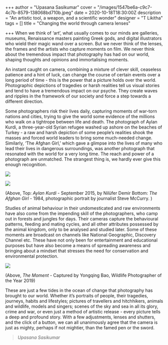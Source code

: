 +++
author = "Upasana Sasikumar"
cover = "/images/1547be6a-c9c7-4c7b-8579-138068bd710b.jpeg"
date = 2020-10-18T18:30:00Z
description = "An artistic tool, a weapon, and a scientific wonder"
designer = "T Likitha"
tags = []
title = "Changing the world through camera lenses"

+++
When we think of ‘art’, what usually comes to our minds are galleries, museums, Renaissance masters painting Greek gods, and digital illustrators who wield their magic wand over a screen. But we never think of the lenses, the frames and the artists who capture moments on film. We never think about the tremendous impact that photography has had on our world, shaping thoughts and opinions and immortalising moments.

An instant caught on camera, combining a mixture of clever skill, ceaseless patience and a hint of luck, can change the course of certain events over a long period of time - this is the power that a picture holds over the world. Photographic depictions of tragedies or harsh realities tell us visual stories and tend to have a tremendous impact on our psyche. They create waves and ripples in the framework of our society and force a step towards a different direction.

Some photographers risk their lives daily, capturing moments of war-torn nations and cities, trying to give the world some evidence of the millions who walk on a tightrope between life and death. The photograph of Aylan Kurdi, a three-year-old Syrian refugee washed up ashore on the beaches of Turkey - a raw and harsh depiction of some people’s realities shook the masses and forced world leaders to bring some much-needed change. Similarly, ‘The Afghan Girl,’ which gave a glimpse into the lives of many who lead their lives in dangerous surroundings, was another photograph that resonated with the world for a very long time. The reach and power of a photograph are unmatched. The strangest thing is, we hardly ever give this enough recognition.

![](/images/img_0869.JPG)

![](/images/img_0868.JPG)

(Above, Top: _Aylan Kurdi_ - September 2015, by Nilüfer Demir Bottom: _The Afghan Girl_ - 1984, photographic portrait by journalist Steve McCurry. )

Studies of animal behaviour in their undomesticated and raw environments have also come from the impending skill of the photographers, who camp out in forests and jungles for days. Their cameras capture the behavioural patterns, feeding and mating cycles, and all other attributes possessed by the animal kingdom, only to be analysed and studied later. Some of these moments are broadcast on channels like National Geographic, Discovery Channel etc. These have not only been for entertainment and educational purposes but have also become a means of spreading awareness and bringing about a mindset that stresses the need for conservation and environmental protection.

![](/images/adjustments-plist.jpg)

(Above, _The Moment_ - Captured by Yongqing Bao, Wildlife Photographer of the Year 2019)

These are just a few tides in the ocean of change that photography has brought to our world. Whether it’s portraits of people, their tragedies, journeys, habits and lifestyles; pictures of travellers and hitchhikers, animals and wildlife, models and singers; scenes of the sky and sea in all its glory, crime and war, or even just a method of artistic release - every picture tells a deep and profound story. With a few adjustments, lenses and shutters, and the click of a button, we can all unanimously agree that the camera is just as mighty, perhaps if not mightier, than the famed pen or the sword.

> _Upasana Sasikumar_
